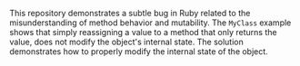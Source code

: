 This repository demonstrates a subtle bug in Ruby related to the misunderstanding of method behavior and mutability. The `MyClass` example shows that simply reassigning a value to a method that only returns the value, does not modify the object's internal state.  The solution demonstrates how to properly modify the internal state of the object.